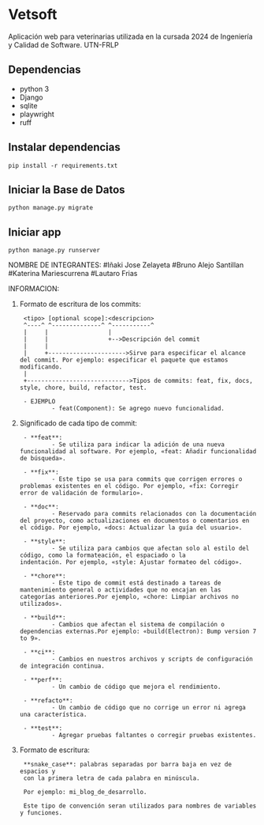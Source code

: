 # Vetsoft

Aplicación web para veterinarias utilizada en la cursada 2024 de Ingeniería y Calidad de Software. UTN-FRLP

## Dependencias

- python 3
- Django
- sqlite
- playwright
- ruff

## Instalar dependencias

`pip install -r requirements.txt`

## Iniciar la Base de Datos

`python manage.py migrate`

## Iniciar app

`python manage.py runserver`

NOMBRE DE INTEGRANTES:
        #Iñaki Jose Zelayeta
        #Bruno Alejo Santillan
        #Katerina Mariescurrena 
        #Lautaro Frias


INFORMACION:

1. Formato de escritura de los commits:

        <tipo> [optional scope]:<descripcion>
        ^----^ ^--------------^ ^-----------^   
        |     |                 |
        |     |                 +-->Descripción del commit
        |     |    
        |     +---------------------->Sirve para especificar el alcance del commit. Por ejemplo: especificar el paquete que estamos modificando.
        |
        +----------------------------->Tipos de commits: feat, fix, docs, style, chore, build, refactor, test.

        - EJEMPLO
                - feat(Component): Se agrego nuevo funcionalidad.

2. Significado de cada tipo de commit:

        - **feat**: 
                - Se utiliza para indicar la adición de una nueva funcionalidad al software. Por ejemplo, «feat: Añadir funcionalidad de búsqueda».

        - **fix**: 
                - Este tipo se usa para commits que corrigen errores o problemas existentes en el código. Por ejemplo, «fix: Corregir error de validación de formulario».

        - **doc**: 
                - Reservado para commits relacionados con la documentación del proyecto, como actualizaciones en documentos o comentarios en el código. Por ejemplo, «docs: Actualizar la guía del usuario».

        - **style**: 
                - Se utiliza para cambios que afectan solo al estilo del código, como la formateación, el espaciado o la                       indentación. Por ejemplo, «style: Ajustar formateo del código».

        - **chore**: 
                - Este tipo de commit está destinado a tareas de mantenimiento general o actividades que no encajan en las categorías anteriores.Por ejemplo, «chore: Limpiar archivos no utilizados».

        - **build**: 
                - Cambios que afectan el sistema de compilación o dependencias externas.Por ejemplo: «build(Electron): Bump version 7 to 9».

        - **ci**: 
                - Cambios en nuestros archivos y scripts de configuración de integración continua.

        - **perf**: 
                - Un cambio de código que mejora el rendimiento.

        - **refacto**: 
                - Un cambio de código que no corrige un error ni agrega una característica.

        - **test**: 
                - Agregar pruebas faltantes o corregir pruebas existentes.


3. Formato de escritura: 

        **snake_case**: palabras separadas por barra baja en vez de espacios y 
        con la primera letra de cada palabra en minúscula. 

        Por ejemplo: mi_blog_de_desarrollo.

        Este tipo de convención seran utilizados para nombres de variables y funciones.
